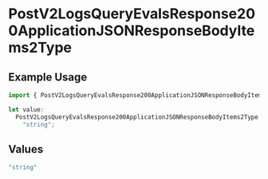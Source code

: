 # PostV2LogsQueryEvalsResponse200ApplicationJSONResponseBodyItems2Type

## Example Usage

```typescript
import { PostV2LogsQueryEvalsResponse200ApplicationJSONResponseBodyItems2Type } from "orq-poc-typescript-multi-env-version/models/operations";

let value:
  PostV2LogsQueryEvalsResponse200ApplicationJSONResponseBodyItems2Type =
    "string";
```

## Values

```typescript
"string"
```